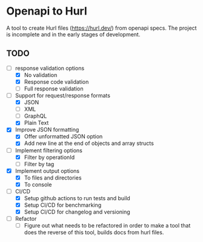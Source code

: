 # Openapi to Hurl

A tool to create Hurl files (https://hurl.dev/) from openapi specs. The project 
is incomplete and in the early stages of development.

## TODO
- [ ] response validation options
    - [x] No validation
    - [x] Response code validation
    - [ ] Full response validation
- [ ] Support for request/response formats
    - [x] JSON
    - [ ] XML
    - [ ] GraphQL
    - [x] Plain Text
- [x] Improve JSON formatting
    - [x] Offer unformatted JSON option
    - [x] Add new line at the end of objects and array structs
- [ ] Implement filtering options
    - [x] Filter by operationId
    - [ ] Filter by tag
- [x] Implement output options
    - [x] To files and directories
    - [x] To console
- [ ] CI/CD
    - [x] Setup github actions to run tests and build
    - [x] Setup CI/CD for benchmarking
    - [x] Setup CI/CD for changelog and versioning
- [ ] Refactor
    - [ ] Figure out what needs to be refactored in order to make a tool that
        does the reverse of this tool, builds docs from hurl files.
